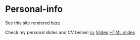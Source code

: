 # Personal-info

See this site rendered [here](https://ywu39393.github.io)

Check my personal slides and CV below!
[cv](https://github.com/ywu39393/ywu39393.github.io/raw/main/cv.pdf)
[Slides](https://github.com/ywu39393/ywu39393.github.io/raw/main/beamer.pdf)
[HTML slides](https://ywu39393.github.io/slides_html.html#/title-slide)
